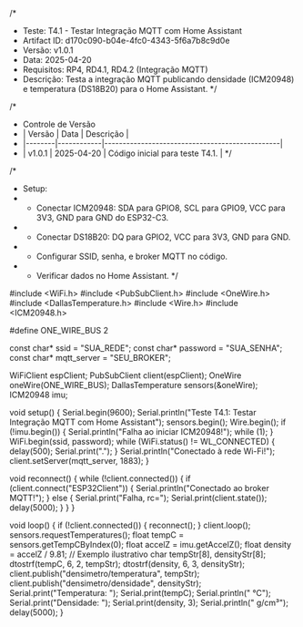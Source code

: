/*
 * Teste: T4.1 - Testar Integração MQTT com Home Assistant
 * Artifact ID: d170c090-b04e-4fc0-4343-5f6a7b8c9d0e
 * Versão: v1.0.1
 * Data: 2025-04-20
 * Requisitos: RP4, RD4.1, RD4.2 (Integração MQTT)
 * Descrição: Testa a integração MQTT publicando densidade (ICM20948) e temperatura (DS18B20) para o Home Assistant.
 */

/*
 * Controle de Versão
 * | Versão | Data       | Descrição                                      |
 * |--------|------------|------------------------------------------------|
 * | v1.0.1 | 2025-04-20 | Código inicial para teste T4.1.                |
 */

/*
 * Setup:
 * - Conectar ICM20948: SDA para GPIO8, SCL para GPIO9, VCC para 3V3, GND para GND do ESP32-C3.
 * - Conectar DS18B20: DQ para GPIO2, VCC para 3V3, GND para GND.
 * - Configurar SSID, senha, e broker MQTT no código.
 * - Verificar dados no Home Assistant.
 */

#include <WiFi.h>
#include <PubSubClient.h>
#include <OneWire.h>
#include <DallasTemperature.h>
#include <Wire.h>
#include <ICM20948.h>

#define ONE_WIRE_BUS 2

const char* ssid = "SUA_REDE";
const char* password = "SUA_SENHA";
const char* mqtt_server = "SEU_BROKER";

WiFiClient espClient;
PubSubClient client(espClient);
OneWire oneWire(ONE_WIRE_BUS);
DallasTemperature sensors(&oneWire);
ICM20948 imu;

void setup() {
  Serial.begin(9600);
  Serial.println("Teste T4.1: Testar Integração MQTT com Home Assistant");
  sensors.begin();
  Wire.begin();
  if (!imu.begin()) {
    Serial.println("Falha ao iniciar ICM20948!");
    while (1);
  }
  WiFi.begin(ssid, password);
  while (WiFi.status() != WL_CONNECTED) {
    delay(500);
    Serial.print(".");
  }
  Serial.println("Conectado à rede Wi-Fi!");
  client.setServer(mqtt_server, 1883);
}

void reconnect() {
  while (!client.connected()) {
    if (client.connect("ESP32Client")) {
      Serial.println("Conectado ao broker MQTT!");
    } else {
      Serial.print("Falha, rc=");
      Serial.print(client.state());
      delay(5000);
    }
  }
}

void loop() {
  if (!client.connected()) {
    reconnect();
  }
  client.loop();
  sensors.requestTemperatures();
  float tempC = sensors.getTempCByIndex(0);
  float accelZ = imu.getAccelZ();
  float density = accelZ / 9.81; // Exemplo ilustrativo
  char tempStr[8], densityStr[8];
  dtostrf(tempC, 6, 2, tempStr);
  dtostrf(density, 6, 3, densityStr);
  client.publish("densimetro/temperatura", tempStr);
  client.publish("densimetro/densidade", densityStr);
  Serial.print("Temperatura: ");
  Serial.print(tempC);
  Serial.println(" °C");
  Serial.print("Densidade: ");
  Serial.print(density, 3);
  Serial.println(" g/cm³");
  delay(5000);
}